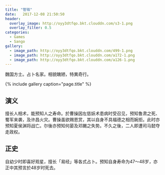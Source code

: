 ```yaml
---
title: "管辂"
date:   2017-12-08 21:50:50
header:
  overlay_image: http://oyy3dtfqo.bkt.clouddn.com/s3-1.png
  overlay_filter: 0.5
categories:
  - Games
  - Sango
gallery:
  - image_path: http://oyy3dtfqo.bkt.clouddn.com/499-1.png
  - image_path: http://oyy3dtfqo.bkt.clouddn.com/a172-1.png
  - image_path: http://oyy3dtfqo.bkt.clouddn.com/a126-1.png
---
```


魏国方士。占卜名家。相貌醜陋，特異奇行。

{% include gallery caption="page.title" %}

## 演义

擅长人相术，能预知人之寿命。於曹操因左慈妖术患病时受召见，预知鲁肃之死、蜀军来袭，及许昌火灾。曹操虽欲赐恩赏，其以自身不具福德之相而婉拒。此时亦预知夏侯渊将战亡。尔後亦预知何晏及邓颺之失势。不久之後，二人即遭司马懿夺走政权。

## 正史

自幼少时即喜好观星，擅长「易经」等各式占卜。预知自身寿命为47～48岁，亦正中其预言於48岁时死去。
